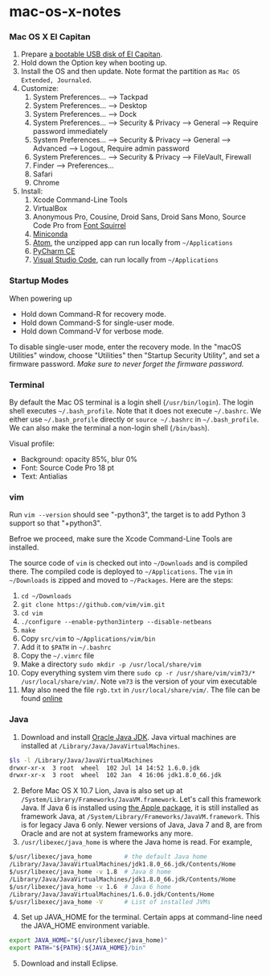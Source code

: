mac-os-x-notes
==============

### Mac OS X El Capitan

1. Prepare [a bootable USB disk of El Capitan](https://www.google.com/search?q=bootable+USB+El+Capitan).
2. Hold down the Option key when booting up.
3. Install the OS and then update. Note format the partition as `Mac OS Extended, Journaled`.
4. Customize:
    1. System Preferences... --> Tackpad
    2. System Preferences... --> Desktop
    3. System Preferences... --> Dock
    4. System Preferences... --> Security & Privacy --> General --> Require password immediately
    5. System Preferences... --> Security & Privacy --> General --> Advanced --> Logout, Require admin password
    6. System Preferences... --> Security & Privacy --> FileVault, Firewall
    7. Finder --> Preferences...
    8. Safari
    9. Chrome
5. Install:
    1. Xcode Command-Line Tools
    2. VirtualBox
    3. Anonymous Pro, Cousine, Droid Sans, Droid Sans Mono, Source Code Pro from [Font Squirrel](http://www.fontsquirrel.com/fonts/list/classification/monospaced)
    4. [Miniconda](https://conda.io/miniconda.html)
    5. [Atom](https://atom.io/), the unzipped app can run locally from `~/Applications`
    6. [PyCharm CE](https://www.jetbrains.com/pycharm/)
    7. [Visual Studio Code](https://code.visualstudio.com/), can run locally from `~/Applications`

### Startup Modes

When powering up

* Hold down Command-R for recovery mode.
* Hold down Command-S for single-user mode.
* Hold down Command-V for verbose mode.

To disable single-user mode, enter the recovery mode. In the "macOS Utilities" window, choose "Utilities" then "Startup Security Utility", and set a firmware password. *Make sure to never forget the firmware password.*

### Terminal

By default the Mac OS terminal is a login shell (`/usr/bin/login`). The login shell executes `~/.bash_profile`. Note that it does not execute `~/.bashrc`. We either use `~/.bash_profile` directly or `source ~/.bashrc` in `~/.bash_profile`. We can also make the terminal a non-login shell (`/bin/bash`).

Visual profile:

* Background: opacity 85%, blur 0%
* Font: Source Code Pro 18 pt
* Text: Antialias

### vim

Run `vim --version` should see "-python3", the target is to add Python 3 support so that "+python3".

Befroe we proceed, make sure the Xcode Command-Line Tools are installed.

The source code of `vim` is checked out into `~/Downloads` and is compiled there. The compiled code is deployed to `~/Applications`. The `vim` in `~/Downloads` is zipped and moved to `~/Packages`. Here are the steps:

1. `cd ~/Downloads`
2. `git clone https://github.com/vim/vim.git`
3. `cd vim`
4. `./configure --enable-python3interp --disable-netbeans`
5. `make`
6. Copy `src/vim` to `~/Applications/vim/bin`
7. Add it to `$PATH` in `~/.bashrc`
8. Copy the `~/.vimrc` file
9. Make a directory `sudo mkdir -p /usr/local/share/vim`
10. Copy everything system vim there `sudo cp -r /usr/share/vim/vim73/* /usr/local/share/vim/`. Note `vm73` is the version of your vim executable
11. May also need the file `rgb.txt` in `/usr/local/share/vim/`. The file can be found [online](https://github.com/vim/vim/blob/master/runtime/rgb.txt)

### Java

1. Download and install [Oracle Java JDK](https://www.oracle.com/technetwork/java/javase/downloads/). Java virtual machines are installed at `/Library/Java/JavaVirtualMachines`.

  ```bash
  $ls -l /Library/Java/JavaVirtualMachines
  drwxr-xr-x  3 root  wheel  102 Jul 14 14:52 1.6.0.jdk
  drwxr-xr-x  3 root  wheel  102 Jan  4 16:06 jdk1.8.0_66.jdk
  ```

2. Before Mac OS X 10.7 Lion, Java is also set up at `/System/Library/Frameworks/JavaVM.framework`. Let's call this framework Java. If Java 6 is installed using [the Apple package](https://support.apple.com/kb/DL1572), it is still installed as framework Java, at `/System/Library/Frameworks/JavaVM.framework`. This is for legacy Java 6 only. Newer versions of Java, Java 7 and 8, are from Oracle and are not at system frameworks any more.
3. `/usr/libexec/java_home` is where the Java home is read. For example,

  ```bash
  $/usr/libexec/java_home         # the default Java home
  /Library/Java/JavaVirtualMachines/jdk1.8.0_66.jdk/Contents/Home
  $/usr/libexec/java_home -v 1.8  # Java 8 home
  /Library/Java/JavaVirtualMachines/jdk1.8.0_66.jdk/Contents/Home
  $/usr/libexec/java_home -v 1.6  # Java 6 home
  /Library/Java/JavaVirtualMachines/1.6.0.jdk/Contents/Home
  $/usr/libexec/java_home -V      # List of installed JVMs
  ```

4. Set up JAVA_HOME for the terminal. Certain apps at command-line need the JAVA_HOME environment variable.

  ```bash
  export JAVA_HOME="$(/usr/libexec/java_home)"
  export PATH="${PATH}:${JAVA_HOME}/bin"
  ```

5. Download and install Eclipse.
